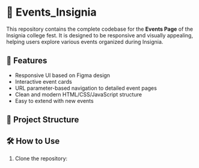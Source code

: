 # 🎉 Events_Insignia

This repository contains the complete codebase for the **Events Page** of the Insignia college fest. It is designed to be responsive and visually appealing, helping users explore various events organized during Insignia.

## 🚀 Features

- Responsive UI based on Figma design
- Interactive event cards
- URL parameter-based navigation to detailed event pages
- Clean and modern HTML/CSS/JavaScript structure
- Easy to extend with new events

## 📂 Project Structure


## 🛠️ How to Use

1. Clone the repository:
   ```bash

